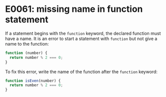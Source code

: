 # E0061: missing name in function statement

If a statement begins with the `function` keyword, the declared function must
have a name. It is an error to start a statement with `function` but not give a
name to the function:

```javascript
function (number) {
  return number % 2 === 0;
}
```

To fix this error, write the name of the function after the `function` keyword:

```javascript
function isEven(number) {
  return number % 2 === 0;
}
```
